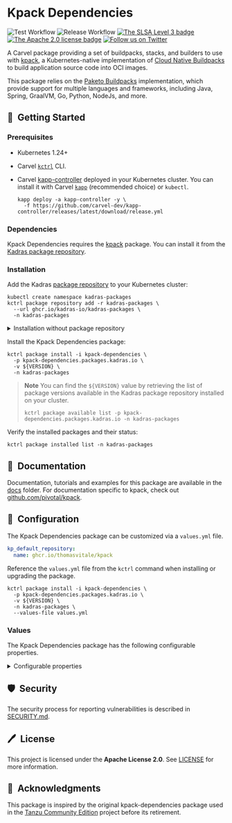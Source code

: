 # Kpack Dependencies

![Test Workflow](https://github.com/kadras-io/kpack-dependencies/actions/workflows/test.yml/badge.svg)
![Release Workflow](https://github.com/kadras-io/kpack-dependencies/actions/workflows/release.yml/badge.svg)
[![The SLSA Level 3 badge](https://slsa.dev/images/gh-badge-level3.svg)](https://slsa.dev/spec/v0.1/levels)
[![The Apache 2.0 license badge](https://img.shields.io/badge/License-Apache_2.0-blue.svg)](https://opensource.org/licenses/Apache-2.0)
[![Follow us on Twitter](https://img.shields.io/static/v1?label=Twitter&message=Follow&color=1DA1F2)](https://twitter.com/kadrasIO)

A Carvel package providing a set of buildpacks, stacks, and builders to use with [kpack](https://github.com/kadras-io/package-for-kpack), a Kubernetes-native implementation of [Cloud Native Buildpacks](https://buildpacks.io) to build application source code into OCI images.

This package relies on the [Paketo Buildpacks](https://paketo.io) implementation, which provide support for multiple languages and frameworks, including Java, Spring, GraalVM, Go, Python, NodeJs, and more.

## 🚀&nbsp; Getting Started

### Prerequisites

* Kubernetes 1.24+
* Carvel [`kctrl`](https://carvel.dev/kapp-controller/docs/latest/install/#installing-kapp-controller-cli-kctrl) CLI.
* Carvel [kapp-controller](https://carvel.dev/kapp-controller) deployed in your Kubernetes cluster. You can install it with Carvel [`kapp`](https://carvel.dev/kapp/docs/latest/install) (recommended choice) or `kubectl`.

  ```shell
  kapp deploy -a kapp-controller -y \
    -f https://github.com/carvel-dev/kapp-controller/releases/latest/download/release.yml
  ```

### Dependencies

Kpack Dependencies requires the [kpack](https://github.com/kadras-io/package-for-kpack) package. You can install it from the [Kadras package repository](https://github.com/kadras-io/kadras-packages).

### Installation

Add the Kadras [package repository](https://github.com/kadras-io/kadras-packages) to your Kubernetes cluster:

  ```shell
  kubectl create namespace kadras-packages
  kctrl package repository add -r kadras-packages \
    --url ghcr.io/kadras-io/kadras-packages \
    -n kadras-packages
  ```

<details><summary>Installation without package repository</summary>
The recommended way of installing the kpack-dependencies package is via the Kadras <a href="https://github.com/kadras-io/kadras-packages">package repository</a>. If you prefer not using the repository, you can add the package definition directly using <a href="https://carvel.dev/kapp/docs/latest/install"><code>kapp</code></a> or <code>kubectl</code>.

  ```shell
  kubectl create namespace kadras-packages
  kapp deploy -a kpack-dependencies-package -n kadras-packages -y \
    -f https://github.com/kadras-io/kpack-dependencies/releases/latest/download/metadata.yml \
    -f https://github.com/kadras-io/kpack-dependencies/releases/latest/download/package.yml
  ```
</details>

Install the Kpack Dependencies package:

  ```shell
  kctrl package install -i kpack-dependencies \
    -p kpack-dependencies.packages.kadras.io \
    -v ${VERSION} \
    -n kadras-packages
  ```

> **Note**
> You can find the `${VERSION}` value by retrieving the list of package versions available in the Kadras package repository installed on your cluster.
> 
>   ```shell
>   kctrl package available list -p kpack-dependencies.packages.kadras.io -n kadras-packages
>   ```

Verify the installed packages and their status:

  ```shell
  kctrl package installed list -n kadras-packages
  ```

## 📙&nbsp; Documentation

Documentation, tutorials and examples for this package are available in the [docs](docs) folder.
For documentation specific to kpack, check out [github.com/pivotal/kpack](https://github.com/pivotal/kpack).

## 🎯&nbsp; Configuration

The Kpack Dependencies package can be customized via a `values.yml` file.

  ```yaml
  kp_default_repository:
    name: ghcr.io/thomasvitale/kpack
  ```

Reference the `values.yml` file from the `kctrl` command when installing or upgrading the package.

  ```shell
  kctrl package install -i kpack-dependencies \
    -p kpack-dependencies.packages.kadras.io \
    -v ${VERSION} \
    -n kadras-packages \
    --values-file values.yml
  ```

### Values

The Kpack Dependencies package has the following configurable properties.

<details><summary>Configurable properties</summary>

| Config | Default | Description |
|-------|-------------------|-------------|
| `kp_default_repository.name` | `""` | The default repository to use for builder images and dependencies. For example, GitHub Container Registry: `ghcr.io/my-org/my-repo`; GCR: `gcr.io/my-project/my-repo`; Harbor: `myharbor.io/my-project/my-repo`, Dockerhub: `docker.io/my-username/my-repo`.|

</details>

## 🛡️&nbsp; Security

The security process for reporting vulnerabilities is described in [SECURITY.md](SECURITY.md).

## 🖊️&nbsp; License

This project is licensed under the **Apache License 2.0**. See [LICENSE](LICENSE) for more information.

## 🙏&nbsp; Acknowledgments

This package is inspired by the original kpack-dependencies package used in the [Tanzu Community Edition](https://github.com/vmware-tanzu/community-edition) project before its retirement.
